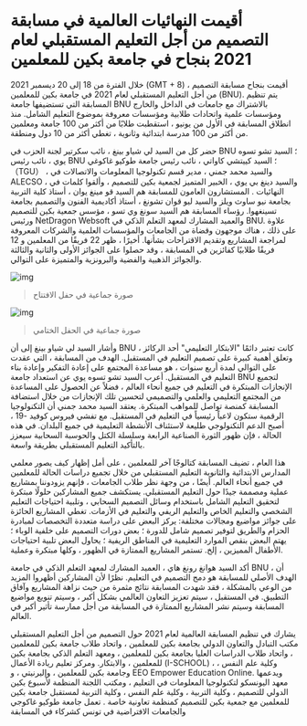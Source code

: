 # أقيمت النهائيات العالمية  في مسابقة التصميم من أجل التعليم المستقبلي لعام 2021 بنجاح في جامعة بكين للمعلمين

 خلال الفترة من 18 إلى 20 ديسمبر 2021 (GMT + 8) ، أقيمت بنجاح مسابقة التصميم من أجل التعليم المستقبلي لعام 2021 في جامعة بكين للمعلمين (BNU).  يتم تنظيم المسابقة التي تستضيفها جامعة BNU بالاشتراك مع جامعات في الداخل والخارج ومؤسسات علمية واتحادات طلابية ومؤسسات معروفة بموضوع التعليم الشامل.  منذ انطلاق المسابقة في الأول من يونيو ، استقطبت طلابًا من أكثر من 100 جامعة ومعلمين من أكثر من 100 مدرسة ابتدائية وثانوية ، تغطي أكثر من 10 دول ومنطقة.

حضر كل من السيد لي شياو بينغ ، نائب سكرتير لجنة الحزب في BNU ؛  السيد تشو تسوه يوي ، نائب رئيس BNU ؛ السيد كييتشي كاواتي ، نائب رئيس جامعة طوكيو غاكوغي （TGU） ، والسيد محمد جمني ، مدير قسم تكنولوجيا المعلومات والاتصالات في ALECSO ، والسيد دينغ بي يوي ، الخبير المتميز لجمعية بكين للتصميم ، وألقوا كلمات في النهائيات . المستشارون العامون للمسابقة هم السيد قو مينغ يوان ، أستاذ كلية التربية بجامعة نيو ساوث ويلز والسيد ليو قوان تشونغ ، أستاذ أكاديمية الفنون والتصميم بجامعة تسينغهوا.  رؤساء المسابقة هم السيد سونغ وي تسو ، مؤسس جمعية بكين للتصميم ورئيس NetDragon Websoft والعميد المشارك لمعهد التعلم الذكي في BNU.  علاوة على ذلك ، هناك موجهون وقضاة من الجامعات والمؤسسات العلمية والشركات المعروفة لمراجعة المشاريع وتقديم الاقتراحات بشأنها.  أخيرًا ، ظهر 22 فريقًا من المعلمين و 12 فريقًا طلابيًا كفائزين في المسابقة ، وقد حصلوا على الجوائز الأولى والثانية والثالثة والجوائز الذهبية والفضية والبرونزية والمتميزة على التوالي.


![img](http://sli.bnu.edu.cn/uploads/allimg/211223/2-211223124000391.jpg)

> صورة جماعية في حفل الافتتاح


![img](http://sli.bnu.edu.cn/uploads/allimg/211223/2-211223124013I7.jpg)

> صورة جماعية في الحفل الختامي

وأشار السيد لي شياو بينغ إلى أن BNU كانت تعتبر دائمًا "الابتكار التعليمي" أحد الركائز ، وتعلق أهمية كبيرة على تصميم التعليم في المستقبل.  الهدف من المسابقة ، التي عقدت على التوالي لمدة أربع سنوات ، هو مساعدة المجتمع على إعادة التفكير وإعادة بناء التعليم في المستقبل.  أعرب السيد تشو تسوه يوي عن استعداد جامعة BNU لتجميع الإنجازات المبتكرة في التعليم في جميع أنحاء العالم ، فضلاً عن الحصول على المساعدة من المجتمع التعليمي والعلمي والتصميمي لتحسين تلك الإنجازات من خلال استضافة المسابقة كمنصة تواصل للمواهب المبتكرة.  يعتقد السيد محمد جمني أن التكنولوجيا الرقمية ستكون لاعباً رئيسياً في التعليم في المستقبل.  مع تفشي فيروس كوفيد -19 ، أصبح الدعم التكنولوجي طليعة لاستئناف الأنشطة التعليمية في جميع البلدان.  في هذه الحالة ، فإن ظهور الثورة الصناعية الرابعة وسلسلة الكتل والحوسبة السحابية سيعزز بالتأكيد التعليم المستقبلي بطريقة واسعة.

هذا العام ، تضيف المسابقة كتالوجًا آخر للمعلمين ، على أمل إظهار كيف يصور معلمي المدارس الابتدائية والثانوية التعليم المستقبلي من خلال تجميع دراسات الحالة للمعلمين في جميع أنحاء العالم.  أيضًا ، من وجهة نظر طلاب الجامعات ، فإنهم يزودوننا بمشاريع عملية ومصممة جيدًا حول التعليم المستقبلي.  يستكشف جميع المشاركين حلولًا مبتكرة لتحقيق التعليم الشامل باستخدام وسائل التصميم السحابي ، وتلبية احتياجات التعليم الشخصي والتعليم الخاص والتعليم الريفي والتعليم في الأزمات.  تغطي المشاريع الحائزة على جوائز مواضيع ومجالات مختلفة: يركز البعض على دراسة متعددة التخصصات لمبادرة الحزام والطريق لتوفير تصميم شامل للدورة ؛  بعض دورات التصميم على خلفية الوباء ؛  يهتم البعض بنقص الموارد التعليمية في المناطق الريفية ؛  يحاول البعض تلبية احتياجات الأطفال المميزين ، إلخ. تستمر المشاريع الممتازة في الظهور ، وكلها مبتكرة وعملية.

أكد السيد هوانغ رونغ هاي ، العميد المشارك لمعهد التعلم الذكي في جامعة BNU ، أن الهدف الأصلي للمسابقة هو دمج التصميم في التعليم.  نظرًا لأن المشاركين أظهروا المزيد من الوعي بالمشكلة ، فقد شهدت المسابقة نتائج مثمرة من حيث نزاهة المشاريع وآفاق التطبيق.  في المستقبل ، سيتم تعزيز التعاون العالمي بشكل أكبر ، وسيتم تنويع مواضيع المسابقة وسيتم نشر المشاريع الممتازة في المسابقة من أجل ممارسة تأثير أكبر في العالم.

يشارك في تنظيم المسابقة العالمية لعام 2021 حول التصميم من أجل التعليم المستقبلي مكتب التبادل والتعاون الدولي بجامعة بكين للمعلمين ، واتحاد طلاب جامعة بكين للمعلمين ، واتحاد طلاب الدراسات العليا بجامعة بكين للمعلمين ، ومعهد التعلم الذكي بجامعة بكين للمعلمين ، والابتكار.  ومركز تعليم ريادة الأعمال (I-SCHOOL) ، وكلية علم النفس ، وجامعة بكين للمعلمين ، وإليرنيتي ، و EEO Empower Education Online.  ويدعمها معهد اليونسكو لتكنولوجيا المعلومات في التعليم ، ومكتب اللجنة المنظمة لأسبوع بكين الدولي للتصميم ، وكلية التربية ، وكلية علم النفس ، وكلية التربية لمستقبل جامعة بكين للمعلمين مع جمعية بكين للتصميم كمنظمة تعاونية خاصة  .  تعمل جامعة طوكيو غاكوجي والجامعات الافتراضية في تونس كشركاء في المسابقة